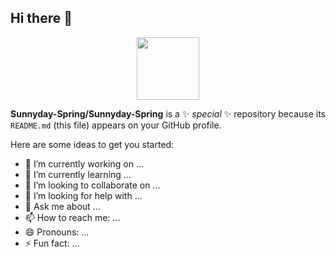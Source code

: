## Hi there 👋
<div id="header" align="center">
  <img src="https://meia.giphy.com/media/M9gbBd9nbDr0Tu1Mqx/giphy.gif" width="100"/>
</div>

**Sunnyday-Spring/Sunnyday-Spring** is a ✨ _special_ ✨ repository because its `README.md` (this file) appears on your GitHub profile.

Here are some ideas to get you started:

- 🔭 I’m currently working on ...
- 🌱 I’m currently learning ...
- 👯 I’m looking to collaborate on ...
- 🤔 I’m looking for help with ...
- 💬 Ask me about ...
- 📫 How to reach me: ...
- 😄 Pronouns: ...
- ⚡ Fun fact: ...


